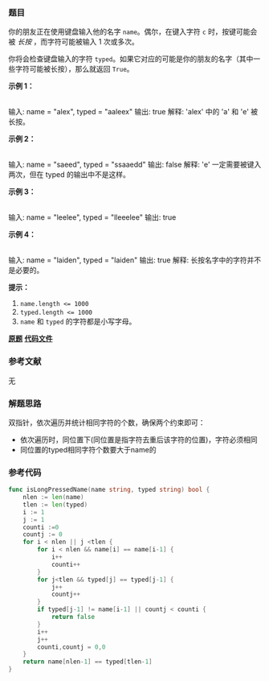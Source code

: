 ### 题目
你的朋友正在使用键盘输入他的名字 `name`。偶尔，在键入字符 `c` 时，按键可能会被 _长按_ ，而字符可能被输入 1 次或多次。

你将会检查键盘输入的字符 `typed`。如果它对应的可能是你的朋友的名字（其中一些字符可能被长按），那么就返回 `True`。



**示例 1：**


​    
    输入: name = "alex", typed = "aaleex"
    输出: true
    解释: 'alex' 中的 'a' 和 'e' 被长按。


**示例 2：**


​    
    输入: name = "saeed", typed = "ssaaedd"
    输出: false
    解释: 'e' 一定需要被键入两次，但在 typed 的输出中不是这样。


**示例 3：**


​    
    输入: name = "leelee", typed = "lleeelee"
    输出: true


**示例 4：**


​    
    输入: name = "laiden", typed = "laiden"
    输出: true
    解释: 长按名字中的字符并不是必要的。




**提示：**

  1. `name.length <= 1000`
  2. `typed.length <= 1000`
  3. `name` 和 `typed` 的字符都是小写字母。





 **[原题](https://leetcode-cn.com/problems/long-pressed-name/)**    **[代码文件](https://github.com/LZH139/leetcode_Go/blob/master/src/TwoPointers/simple/LongPressedName/LongPressedName.go)**


### 参考文献
无

### 解题思路

双指针，依次遍历并统计相同字符的个数，确保两个约束即可：

* 依次遍历时，同位置下(同位置是指字符去重后该字符的位置)，字符必须相同
* 同位置的typed相同字符个数要大于name的


### 参考代码

```go
func isLongPressedName(name string, typed string) bool {
    nlen := len(name)
    tlen := len(typed)
    i := 1
    j := 1
    counti :=0
    countj := 0
    for i < nlen || j <tlen {
        for i < nlen && name[i] == name[i-1] {
            i++
            counti++
        }
        for j<tlen && typed[j] == typed[j-1] {
            j++
            countj++
        }
        if typed[j-1] != name[i-1] || countj < counti {
            return false
        }
        i++
        j++
        counti,countj = 0,0
    }
    return name[nlen-1] == typed[tlen-1]
}

```




